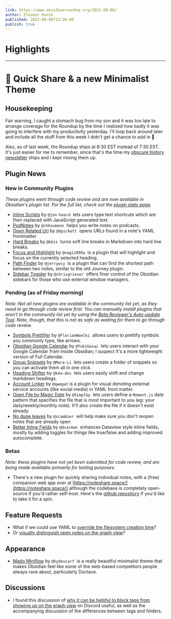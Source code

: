 ```yaml
---
link: https://www.obsidianroundup.org/2022-08-06/
author: Eleanor Konik
published: 2022-08-06T13:30:00
publish: true
---
```

# Highlights


---
# 🌠 Quick Share & a new Minimalist Theme
## Housekeeping

Fair warning, I caught a stomach bug from my son and it was too late to arrange coverage for the Roundup by the time I realized how badly it was going to interfere with my productivity yesterday. I'll loop back around later and include all the stuff from this week I didn't get a chance to add in 💚

Also, as of last week, the Roundup ships at 8:30 EST instead of 7:30 EST. It's just easier for me to remember, since that's the time my [obscure history newsletter](https://newsletter.eleanorkonik.com/) ships and I kept mixing them up.

## Plugin News

### New in Community Plugins

_These plugins went through code review and are now available in Obsidian's plugin list._ _For the full list, check out the [plugin stats page](https://obsidian-plugin-stats.vercel.app/new)._

-   [Inline Scripts](https://github.com/jon-heard/obsidian-inline-scripts) by `@jon-heard`  lets users type text shortcuts which are then replaced with JavaScript generated text.
-   [PodNotes](https://github.com/chhoumann/podnotes) by `@chhoumann`  helps you write notes on podcasts.
-   [Open Related Url](https://github.com/dpickett/open-related-url) by `@dpickett`  opens URLs found in a note's YAML frontmatter
-   [Hard Breaks](https://github.com/bkis/obsidian-hard-breaks) by `@bkis`  turns soft line breaks in Markdown into hard line breaks.
-   [Focus and Highlight](https://github.com/nagi1999a/obsidian-focus-plugin) by `@nagi1999a`  is a plugin that will highlight and focus on the currently selected heading.
-   [Path Finder](https://github.com/jerrywcy/obsidian-path-finder) by `@jerrywcy`  is a plugin that can find the shortest path between two notes, similar to the old Journey plugin.
-   [Sidebar Toggler](https://github.com/chrisgrieser/obsidian-sidebar-toggler) by `@chrisgrieser`  offers finer control of the Obsidian sidebars for those who use external window managers.

### Pending (as of Friday morning)

_Note: Not all new plugins are available in the community list yet, as they need to go through code review first. You can manually install plugins that aren't in the community list yet by using the [Beta Reviewer's Auto-update Tool](https://github.com/TfTHacker/obsidian42-brat). Note, though, that this is not as safe as waiting for them to go through code review._

-   [Symbols Prettifier](https://github.com/FlorianWoelki/obsidian-symbols-prettifier) by `@FlorianWoelki`  allows users to prettify symbols you commonly type, like arrows.
-   [Obsidian Google Calendar](https://github.com/YukiGasai/obsidian-google-calendar) by `@YukiGasai`  lets users interact with your Google Calendar from Inside Obsidian; I suspect it's a more lightweight version of Full Calendar.
-   [Group Snippets](https://github.com/Mara-Li/obsidian-group-snippets) by `@Mara-Li`  lets users create a folder of snippets so you can activate them all in one click.
-   [Heading Shifter](https://github.com/k4a-dev/obsidian-heading-shifter) by `@k4a-dev`  lets users easily shift and change markdown headings.
-   [Account Linker](https://github.com/qwegat/Obsidian-Account-Linker) by `@qwegat` is a plugin for visual denoting external service accounts (like social media) in YAML front matter.
-   [Open File by Magic Date](https://github.com/SimplGy/obsidian-open-file-by-magic-date) by `@SimplGy`  lets users define a `Moment.js` date pattern that specifies the file that is most important to you (eg: your daily/weekly/monthly note). It'll also create the file if it doesn't exist already
-   [No dupe leaves](https://github.com/scambier/obsidian-no-dupe-leaves) by `@scambier`  will help make sure you don't reopen notes that are already open
-   [Better Inline Fields](https://github.com/dsarman/better-inline-fields) by `@dsarman`  enhances Dataview style inline fields, mostly by adding toggles for things like true/false and adding improved autocomplete.

### Betas

_Note: these plugins have not yet been submitted for code review, and are being made available primarily for testing purposes._

-   There's a new plugin for quickly sharing individual notes, with a (free) companion web app over at [https://noteshare.space/](https://noteshare.space/) although the codebase is completely open-source if you'd rather self-host. Here's the [github repository](https://github.com/mcndt/obsidian-note-sharing) if you'd like to take it for a spin.

## Feature Requests

-   What if we could use YAML to [override the filesystem creation time](https://forum.obsidian.md/t/native-yaml-override-for-filesystem-creation-time/41240/2)?
-   Or [visually distinguish open notes on the graph view](https://forum.obsidian.md/t/render-open-notes-as-a-ring-in-graph-view/41321)?

## Appearance

-   [Mado Miniflow](https://github.com/hydescarf/Obsidian-Theme-Mado-Miniflow) by `@hydescarf`  is a really beautiful minimalist theme that makes Obsidian feel like some of the web-based competitors people always rave about, particularly Doctave.

## Discussions

-   I found this discussion of [why it can be helpful to block tags from showing up on the graph view](https://discord.com/channels/686053708261228577/710585052769157141/1005134287533789276) on Discord useful, as well as the accompanying discussion of the differences between tags and folders.